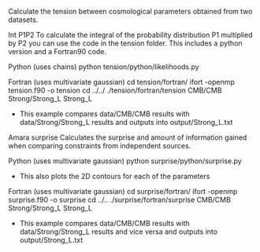 Calculate the tension between cosmological parameters obtained from two datasets.

Int P1P2
To calculate the integral of the probability distribution P1 multiplied by P2 you can use the code in the tension folder. This includes a python version and a Fortran90 code.

Python (uses chains)
python tension/python/likelihoods.py

Fortran (uses multivariate gaussian)
cd tension/fortran/
ifort -openmp tension.f90 -o tension
cd ../../
./tension/fortran/tension CMB/CMB Strong/Strong_L Strong_L
* This example compares data/CMB/CMB results with data/Strong/Strong_L results and outputs into output/Strong_L.txt


Amara surprise
Calculates the surprise and amount of information gained when comparing constraints from independent sources.

Python (uses multivariate gaussian)
python surprise/python/surprise.py
* This also plots the 2D contours for each of the parameters

Fortran (uses multivariate gaussian)
cd surprise/fortran/
ifort -openmp surprise.f90 -o surprise
cd ../..
./surprise/fortran/surprise CMB/CMB Strong/Strong_L Strong_L
* This example compares data/CMB/CMB results with data/Strong/Strong_L results and vice versa and outputs into output/Strong_L.txt







